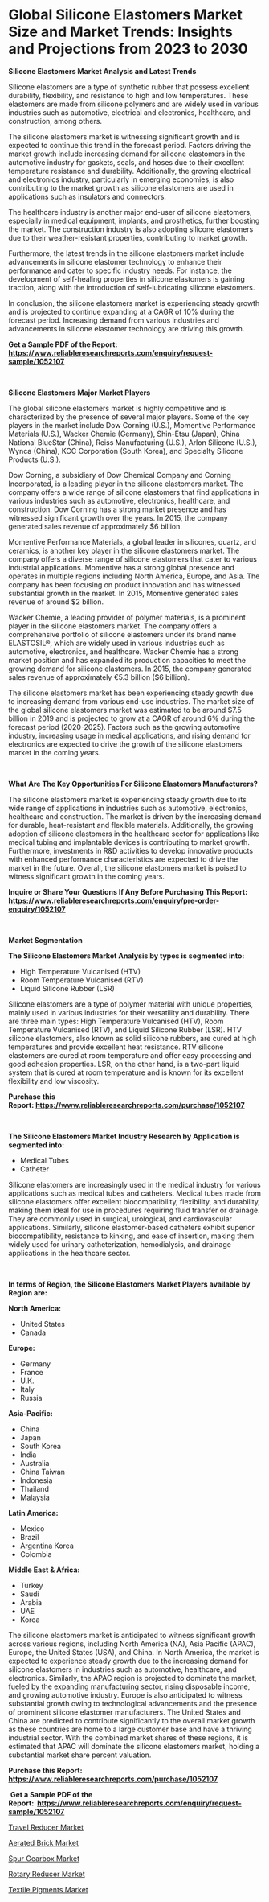 <p><h1>Global Silicone Elastomers Market Size and Market Trends: Insights and Projections from 2023 to 2030</h1></p><p><strong>Silicone Elastomers Market Analysis and Latest Trends</strong></p>
<p><p>Silicone elastomers are a type of synthetic rubber that possess excellent durability, flexibility, and resistance to high and low temperatures. These elastomers are made from silicone polymers and are widely used in various industries such as automotive, electrical and electronics, healthcare, and construction, among others.</p><p>The silicone elastomers market is witnessing significant growth and is expected to continue this trend in the forecast period. Factors driving the market growth include increasing demand for silicone elastomers in the automotive industry for gaskets, seals, and hoses due to their excellent temperature resistance and durability. Additionally, the growing electrical and electronics industry, particularly in emerging economies, is also contributing to the market growth as silicone elastomers are used in applications such as insulators and connectors.</p><p>The healthcare industry is another major end-user of silicone elastomers, especially in medical equipment, implants, and prosthetics, further boosting the market. The construction industry is also adopting silicone elastomers due to their weather-resistant properties, contributing to market growth.</p><p>Furthermore, the latest trends in the silicone elastomers market include advancements in silicone elastomer technology to enhance their performance and cater to specific industry needs. For instance, the development of self-healing properties in silicone elastomers is gaining traction, along with the introduction of self-lubricating silicone elastomers.</p><p>In conclusion, the silicone elastomers market is experiencing steady growth and is projected to continue expanding at a CAGR of 10% during the forecast period. Increasing demand from various industries and advancements in silicone elastomer technology are driving this growth.</p></p>
<p><strong>Get a Sample PDF of the Report:&nbsp; <a href="https://www.reliableresearchreports.com/enquiry/request-sample/1052107">https://www.reliableresearchreports.com/enquiry/request-sample/1052107</a></strong></p>
<p>&nbsp;</p>
<p><strong>Silicone Elastomers Major Market Players</strong></p>
<p><p>The global silicone elastomers market is highly competitive and is characterized by the presence of several major players. Some of the key players in the market include Dow Corning (U.S.), Momentive Performance Materials (U.S.), Wacker Chemie (Germany), Shin-Etsu (Japan), China National BlueStar (China), Reiss Manufacturing (U.S.), Arlon Silicone (U.S.), Wynca (China), KCC Corporation (South Korea), and Specialty Silicone Products (U.S.).</p><p>Dow Corning, a subsidiary of Dow Chemical Company and Corning Incorporated, is a leading player in the silicone elastomers market. The company offers a wide range of silicone elastomers that find applications in various industries such as automotive, electronics, healthcare, and construction. Dow Corning has a strong market presence and has witnessed significant growth over the years. In 2015, the company generated sales revenue of approximately $6 billion.</p><p>Momentive Performance Materials, a global leader in silicones, quartz, and ceramics, is another key player in the silicone elastomers market. The company offers a diverse range of silicone elastomers that cater to various industrial applications. Momentive has a strong global presence and operates in multiple regions including North America, Europe, and Asia. The company has been focusing on product innovation and has witnessed substantial growth in the market. In 2015, Momentive generated sales revenue of around $2 billion.</p><p>Wacker Chemie, a leading provider of polymer materials, is a prominent player in the silicone elastomers market. The company offers a comprehensive portfolio of silicone elastomers under its brand name ELASTOSIL®, which are widely used in various industries such as automotive, electronics, and healthcare. Wacker Chemie has a strong market position and has expanded its production capacities to meet the growing demand for silicone elastomers. In 2015, the company generated sales revenue of approximately €5.3 billion ($6 billion).</p><p>The silicone elastomers market has been experiencing steady growth due to increasing demand from various end-use industries. The market size of the global silicone elastomers market was estimated to be around $7.5 billion in 2019 and is projected to grow at a CAGR of around 6% during the forecast period (2020-2025). Factors such as the growing automotive industry, increasing usage in medical applications, and rising demand for electronics are expected to drive the growth of the silicone elastomers market in the coming years.</p></p>
<p>&nbsp;</p>
<p><strong>What Are The Key Opportunities For Silicone Elastomers Manufacturers?</strong></p>
<p><p>The silicone elastomers market is experiencing steady growth due to its wide range of applications in industries such as automotive, electronics, healthcare and construction. The market is driven by the increasing demand for durable, heat-resistant and flexible materials. Additionally, the growing adoption of silicone elastomers in the healthcare sector for applications like medical tubing and implantable devices is contributing to market growth. Furthermore, investments in R&D activities to develop innovative products with enhanced performance characteristics are expected to drive the market in the future. Overall, the silicone elastomers market is poised to witness significant growth in the coming years.</p></p>
<p><strong>Inquire or Share Your Questions If Any Before Purchasing This Report: <a href="https://www.reliableresearchreports.com/enquiry/pre-order-enquiry/1052107">https://www.reliableresearchreports.com/enquiry/pre-order-enquiry/1052107</a></strong></p>
<p>&nbsp;</p>
<p><strong>Market Segmentation</strong></p>
<p><strong>The Silicone Elastomers Market Analysis by types is segmented into:</strong></p>
<p><ul><li>High Temperature Vulcanised (HTV)</li><li>Room Temperature Vulcanised (RTV)</li><li>Liquid Silicone Rubber (LSR)</li></ul></p>
<p><p>Silicone elastomers are a type of polymer material with unique properties, mainly used in various industries for their versatility and durability. There are three main types: High Temperature Vulcanised (HTV), Room Temperature Vulcanised (RTV), and Liquid Silicone Rubber (LSR). HTV silicone elastomers, also known as solid silicone rubbers, are cured at high temperatures and provide excellent heat resistance. RTV silicone elastomers are cured at room temperature and offer easy processing and good adhesion properties. LSR, on the other hand, is a two-part liquid system that is cured at room temperature and is known for its excellent flexibility and low viscosity.</p></p>
<p><strong>Purchase this Report:&nbsp;<a href="https://www.reliableresearchreports.com/purchase/1052107">https://www.reliableresearchreports.com/purchase/1052107</a></strong></p>
<p>&nbsp;</p>
<p><strong>The Silicone Elastomers Market Industry Research by Application is segmented into:</strong></p>
<p><ul><li>Medical Tubes</li><li>Catheter</li></ul></p>
<p><p>Silicone elastomers are increasingly used in the medical industry for various applications such as medical tubes and catheters. Medical tubes made from silicone elastomers offer excellent biocompatibility, flexibility, and durability, making them ideal for use in procedures requiring fluid transfer or drainage. They are commonly used in surgical, urological, and cardiovascular applications. Similarly, silicone elastomer-based catheters exhibit superior biocompatibility, resistance to kinking, and ease of insertion, making them widely used for urinary catheterization, hemodialysis, and drainage applications in the healthcare sector.</p></p>
<p>&nbsp;</p>
<p><strong>In terms of Region, the Silicone Elastomers Market Players available by Region are:</strong></p>
<p>
    <p> <strong> North America: </strong>
        <ul>
            <li>United States</li>
            <li>Canada</li>
        </ul>
        </p> 
    <p> <strong> Europe: </strong>
        <ul>
            <li>Germany</li>
            <li>France</li>
            <li>U.K.</li>
            <li>Italy</li>
            <li>Russia</li>
        </ul>
        </p> 
    <p> <strong> Asia-Pacific: </strong>
        <ul>
            <li>China</li>
            <li>Japan</li>
            <li>South Korea</li>
            <li>India</li>
            <li>Australia</li>
            <li>China Taiwan</li>
            <li>Indonesia</li>
            <li>Thailand</li>
            <li>Malaysia</li>
        </ul>
        </p> 
    <p> <strong> Latin America: </strong>
        <ul>
            <li>Mexico</li>
            <li>Brazil</li>
            <li>Argentina Korea</li>
            <li>Colombia</li>
        </ul>
        </p> 
    <p> <strong> Middle East & Africa: </strong>
        <ul>
            <li>Turkey</li>
            <li>Saudi</li>
            <li>Arabia</li>
            <li>UAE</li>
            <li>Korea</li>
        </ul>
    </p>
    </p>
<p><p>The silicone elastomers market is anticipated to witness significant growth across various regions, including North America (NA), Asia Pacific (APAC), Europe, the United States (USA), and China. In North America, the market is expected to experience steady growth due to the increasing demand for silicone elastomers in industries such as automotive, healthcare, and electronics. Similarly, the APAC region is projected to dominate the market, fueled by the expanding manufacturing sector, rising disposable income, and growing automotive industry. Europe is also anticipated to witness substantial growth owing to technological advancements and the presence of prominent silicone elastomer manufacturers. The United States and China are predicted to contribute significantly to the overall market growth as these countries are home to a large customer base and have a thriving industrial sector. With the combined market shares of these regions, it is estimated that APAC will dominate the silicone elastomers market, holding a substantial market share percent valuation.</p></p>
<p><strong>Purchase this Report: <a href="https://www.reliableresearchreports.com/purchase/1052107">https://www.reliableresearchreports.com/purchase/1052107</a></strong></p>
<p>&nbsp;<strong>Get a Sample PDF of the Report:&nbsp;&nbsp;<a href="https://www.reliableresearchreports.com/enquiry/request-sample/1052107">https://www.reliableresearchreports.com/enquiry/request-sample/1052107</a></strong></p>
<p><strong></strong></p>
<p><p><a href="https://medium.com/@cullenblick/travel-reducer-market-analysis-and-sze-forecasted-for-period-from-2023-to-2030-23c1505f2327">Travel Reducer Market</a></p><p><a href="https://github.com/PeterParrish5/Market-Research-Report-List-2/blob/main/aerated-brick-market.md">Aerated Brick Market</a></p><p><a href="https://medium.com/@janbogisich/spur-gearbox-market-furnishes-information-on-market-share-market-trends-and-market-growth-cb7516ac76af">Spur Gearbox Market</a></p><p><a href="https://medium.com/@graycehuels/decoding-rotary-reducer-market-metrics-market-share-trends-and-growth-patterns-e680b012b243">Rotary Reducer Market</a></p><p><a href="https://github.com/WillieWoodard/Market-Research-Report-List-2/blob/main/textile-pigments-market.md">Textile Pigments Market</a></p></p>